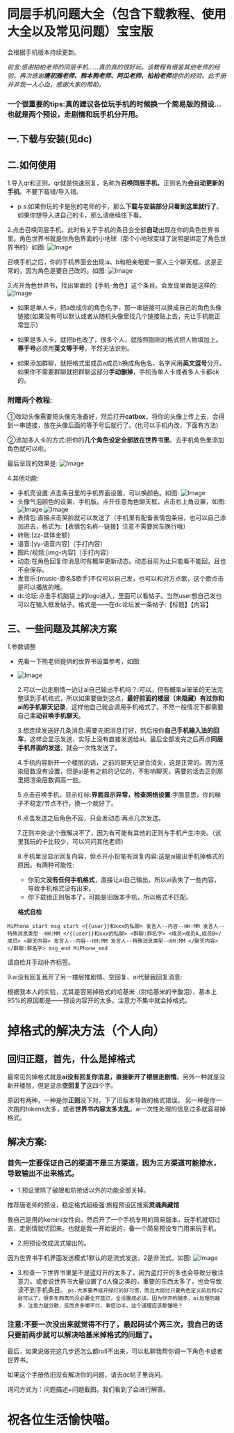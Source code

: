 # 同层手机问题大全（包含下载教程、使用大全以及常见问题）宝宝版

 会根据手机版本持续更新。

*前言:感谢柏柏老师的同层手机……真的真的很好玩。该教程有借鉴其他老师的经验，再次感谢**唐初雅老师、熊本熊老师、阿瓜老师、柏柏老师**提供的经验。此手册并非我一人心血，感谢大家的帮助。*


### 一个很重要的tips:真的建议各位玩手机的时候换一个简易版的预设…也就是**两个预设**，走剧情和玩手机分开用。


## 一.下载与安装(见dc)

## 二.如何使用
1.导入qr和正则。qr就是快速回复，名称为**召唤同层手机**，正则名为**会自动更新的手机**。不要下载错/导入错。

- p.s.如果你玩的卡是别的老师的卡，那么**下载与安装部分只看到这里就行了**。如果你想导入进自己的卡，那么请继续往下看。

2.点击召唤同层手机，此时有关于手机的条目会全部**自动**出现在你的角色世界书里。角色世界书就是你角色界面的小地球（那个小地球变绿了说明是绑定了角色世界书的）如图:
![Image](https://github.com/user-attachments/assets/86aae2d1-f2b1-4a6a-a959-480919f43c47)

召唤手机之后，你的手机界面会出现:a、b和相亲相爱一家人三个聊天框。这是正常的，因为角色是要自己改的。如图:
![Image](https://github.com/user-attachments/assets/e85e0e0c-ade9-4582-a3d2-3e6c7b198f37)


3.点开角色世界书，找出里面的【手机-角色】这个条目。会发现里面是这样的:
![Image](https://github.com/user-attachments/assets/a0b1473c-d630-4b67-933d-1cc43e18a916)


- 如果是单人卡，把a改成你的角色名字，那一串链接可以换成自己的角色头像链接(如果没有可以默认或者从随机头像里找几个链接贴上去，先让手机能正常显示)

- 如果是多人卡，就把b也改了，很多个人，就按照刚刚的格式把人物填加上。**等于号**必须用**英文等于号**，不然无法识别。

- 如果添加群聊，就把格式里成员a成员b换成角色名，名字间用**英文逗号**分开。如果你不需要群聊就把群聊这部分**手动删掉**，手机当单人卡或者多人卡都ok的。

### 附赠两个教程:
 ①改动头像需要把头像先准备好，然后打开**catbox**，将你的头像上传上去，会得到一串链接，放在头像后面的等于号后就行了。(也可以手机内改，下面有方法)
 
 ②添加多人卡的方式:把你的**几个角色设定全部放在世界书里**。去手机角色里添加角色就可以啦。


最后呈现的效果是:
![Image](https://github.com/user-attachments/assets/9ac1fb49-29f6-4a18-91e6-2484a19dc609)

 4.其他功能:
 - 手机壳设置:点击条目里的手机界面设置，可以换颜色。如图:
   ![Image](https://github.com/user-attachments/assets/5acf8b14-098a-4db7-b3c0-d9496e02644d)
 - 头像气泡颜色的设置，手机版。点开任意角色聊天框，点击右上角设置，如图:
   ![Image](https://github.com/user-attachments/assets/66431038-d68e-4133-8d7f-b2babd751d24)
   ![Image](https://github.com/user-attachments/assets/0acb0d89-08b6-4e10-bb58-fc31a1eafc72)
 - 表情包:直接点击笑脸就可以发送了（手机里有配备表情包条目，也可以自己添加进去，格式为:【表情包名称--链接】注意不需要回车换行哦）
- 转账:[zz-具体金额]
- 语音:[yy-语音内容]（手打内容）
- 图片/视频:[img-内容]（手打内容）
- 动态:在角色回复你消息时有概率更新动态。动态目前为止只能看不能回，且也不会保存。
- 发音乐:[music-歌名$歌手]不仅可以自己发，也可以和对方点歌，这个歌点击是可以播放的哦。
- dc论坛:点击手机脑袋上的logo进入，里面可以看帖子。当然user想自己发也可以在输入框发帖子。格式是——在dc论坛发一条帖子:【标题】【内容】

## 三、一些问题及其解决方案

  1.参数调整
- 先看一下熊老师提供的世界书设置参考，如图:
- ![Image](https://github.com/user-attachments/assets/f2e965e3-e077-48f1-89c1-1f70a2455bab)


  2.可以一边走剧情一边让ai自己输出手机吗？:可以。但有概率ai笨笨的无法完整读到手机格式，所以如果要做到这点，**最好前面的楼层（未隐藏）有过你和ai的手机聊天记录**，这样他自己就会调用手机格式了。不然一般情况下都需要自己**主动召唤手机聊天**。

  3.想连续发送好几条消息:需要先把消息打好，然后按你**自己手机输入法的回车**，这样会显示发送，实际上没有直接发送给ai。最后全部发完之后再点**同层手机界面的发送**，就会一次性发送了。

  4.手机内容新开一个楼层的话，之前的聊天记录会消失，这是正常的。因为渲染层数没有设置，但是ai是有之前的记忆的，不影响聊天。需要的话去正则那里把渲染层数调高一些。

  5.点击召唤手机，显示红标:**界面显示异常，检查网络设置**:字面意思，你的梯子不稳定/节点不行，换一个就好了。

  6.点击发送之后角色不回，只会发动态:再点几次发送。

  7.正则冲突:这个我解决不了，因为有可能有其他的正则与手机产生冲突。（这里我玩的卡比较少，可以问问其他老师）
  
  8.手机里没显示回复内容，但点开小铅笔有回复内容:这是ai输出手机掉格式的原因。有两种可能性:
  - 你前文**没有任何手机格式**，直接让ai自己输出，所以ai丢失了一些内容，导致手机格式没有出来。
  - 你下载错正则版本了，可能是旧版本手机，所以格式不匹配。
 
  **格式自检**
  
`MiPhone_start
msg_start
<{{user}}和xxx的私聊>
发言人--内容--HH:MM
发言人--特殊消息类型--HH:MM
</{{user}}和xxx的私聊>
<群聊:群名字>
<成员>成员A,成员B</成员>
<聊天内容>
发言人--内容--HH:MM
发言人--特殊消息类型--HH:MM
</聊天内容>
</群聊:群名字>
msg_end
MiPhone_end`

请自检并手动补齐标签。

  9.ai没有回复我开了另一楼层推剧情、空回复、ai代替我回复消息:

根据我本人的实验，尤其是容易掉格式的哈基米（肘哈基米的辛酸泪），基本上95%的原因都是——预设内容开的太多。注意力不集中就会掉格式。


# 掉格式的解决方法（个人向）


## 回归正题，首先，什么是掉格式
最常见的掉格式就是**ai没有回复你消息，直接新开了楼层走剧情**。另外一种就是没新开楼层，但是显示**空回复了**这四个字。

原因有两种，一种是你**正则**没下对，下了旧版本导致的格式错误。
另一种是你一次跑的tokens太多，或者**世界书内容太多太乱**，ai一次性处理的信息过多就容易掉格式。


## 解决方案:

### 首先一定要保证自己的渠道不是三方渠道，因为三方渠道可能掺水，导致输出不出来格式。


- 1.预设里除了破限和防抢话以外的功能全部关掉。

推荐唐老师的预设，稳定格式超级强:旅程预设区搜索**灵魂典藏馆**

我自己是用的kemini女性向，然后开了一个手机专用的简易版本，玩手机就切过去，走剧情就切回来。也就是我一开始说的，备一个简易预设专门用来玩手机。

- 2.把预设改成流式输出的。

因为世界书手机界面发送模式1默认的是流式发送，2是非流式。如图:
![Image](https://github.com/user-attachments/assets/fa7db9e0-d2d5-42bf-a818-ebbbd0e15f25)


- 3.检查一下世界书里是不是蓝灯开的太多了，因为蓝灯开的多也会导致分散注意力。或者说世界书大量设置了d人像之类的，重要的东西太多了，也会导致读不到手机条目。
  `ps.大家要养成开绿灯的好习惯，而且大部分只要角色定义前后和d2就可以了。很多东西真的没必要全开蓝灯，全设置成必读。因为你开的越多，ai处理的越多，注意力越分散，反而贪多嚼不烂，事倍功半。这个道理应该都懂吧？`

### 注意:不要一次没出来就觉得不行了，最起码试个两三次，我自己的话只要前两步就可以解决哈基米掉格式的问题了。


最后，如果说做完这几步还怎么都roll不出来，可以私聊我帮你调一下角色卡或者世界书。

如果这个手册依旧没有解决你的问题，请去dc帖子里询问。

询问方式为：问题描述+问题截图。我们看到了会进行解答。

# 祝各位生活愉快喵。

